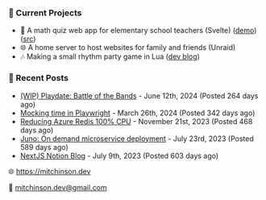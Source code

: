### 📌 Current Projects
- 📝 A math quiz web app for elementary school teachers (Svelte) ([demo](https://quiz-staging.mitchinson.dev/)) ([src](https://github.com/bmitchinson/budget-entry))
- 🌐 A home server to host websites for family and friends (Unraid)
- 🎶 Making a small rhythm party game in Lua ([dev blog](https://blog.mitchinson.dev/playdate-dev-one))

### 📝 Recent Posts

- [(WIP) Playdate: Battle of the Bands](https://blog.mitchinson.dev/playdate-dev-one) - June 12th, 2024 (Posted 264 days ago)
- [Mocking time in Playwright](https://blog.mitchinson.dev/playwright-mock-time) - March 26th, 2024 (Posted 342 days ago)
- [Reducing Azure Redis 100% CPU](https://blog.mitchinson.dev/redis-cpu) - November 21st, 2023 (Posted 468 days ago)
- [Juno: On demand microservice deployment](https://blog.mitchinson.dev/juno) - July 23rd, 2023 (Posted 589 days ago)
- [NextJS Notion Blog](https://blog.mitchinson.dev/blog-2023) - July 9th, 2023 (Posted 603 days ago)

🌐 https://mitchinson.dev

💌 mitchinson.dev@gmail.com